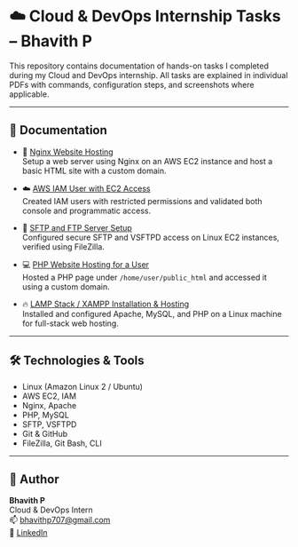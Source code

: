 # ☁️ Cloud & DevOps Internship Tasks – Bhavith P

This repository contains documentation of hands-on tasks I completed during my Cloud and DevOps internship. All tasks are explained in individual PDFs with commands, configuration steps, and screenshots where applicable.

---

## 📄 Documentation

- 🔧 [Nginx Website Hosting](./docs/nginx-task.pdf)  
  Setup a web server using Nginx on an AWS EC2 instance and host a basic HTML site with a custom domain.

- ☁️ [AWS IAM User with EC2 Access](./docs/iam-policy-task.pdf)  
  Created IAM users with restricted permissions and validated both console and programmatic access.

- 📂 [SFTP and FTP Server Setup](./docs/ftp-setup.pdf)  
  Configured secure SFTP and VSFTPD access on Linux EC2 instances, verified using FileZilla.

- 💻 [PHP Website Hosting for a User](./docs/php-site-hosting.pdf)  
  Hosted a PHP page under `/home/user/public_html` and accessed it using a custom domain.

- 🔥 [LAMP Stack / XAMPP Installation & Hosting](./docs/lamp-setup.pdf)  
  Installed and configured Apache, MySQL, and PHP on a Linux machine for full-stack web hosting.

---

## 🛠️ Technologies & Tools

- Linux (Amazon Linux 2 / Ubuntu)
- AWS EC2, IAM
- Nginx, Apache
- PHP, MySQL
- SFTP, VSFTPD
- Git & GitHub
- FileZilla, Git Bash, CLI

---

## 👤 Author

**Bhavith P**  
Cloud & DevOps Intern  
📫 [bhavithp707@gmail.com](mailto:bhavithp707@gmail.com)  
🔗 [LinkedIn](https://www.linkedin.com/in/bhavith-p-9150952b7)


